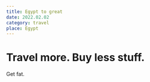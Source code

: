 ```yaml
---
title: Egypt to great
date: 2022.02.02
category: travel
place: Egypt
---
```


# Travel more. Buy less stuff.

Get fat.
